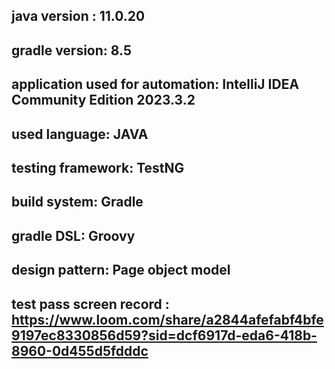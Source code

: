 ## java version : 11.0.20
## gradle version: 8.5
## application used for automation: IntelliJ IDEA Community Edition 2023.3.2
## used language: JAVA
## testing framework: TestNG
## build system: Gradle
## gradle DSL: Groovy
## design pattern: Page object model
## test pass screen record : https://www.loom.com/share/a2844afefabf4bfe9197ec8330856d59?sid=dcf6917d-eda6-418b-8960-0d455d5fdddc
